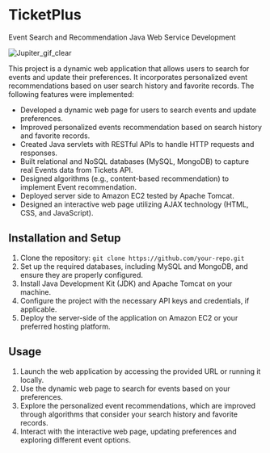 # TicketPlus
Event Search and Recommendation Java Web Service Development


![Jupiter_gif_clear](https://github.com/yangsiqiwork/TicketPlus/assets/126734555/02dcd468-fb23-4f0b-9a1c-34310812fd0e)

This project is a dynamic web application that allows users to search for events and update their preferences. It incorporates personalized event recommendations based on user search history and favorite records. The following features were implemented:

- Developed a dynamic web page for users to search events and update preferences.
- Improved personalized events recommendation based on search history and favorite records.
- Created Java servlets with RESTful APIs to handle HTTP requests and responses.
- Built relational and NoSQL databases (MySQL, MongoDB) to capture real Events data from Tickets API.
- Designed algorithms (e.g., content-based recommendation) to implement Event recommendation.
- Deployed server side to Amazon EC2 tested by Apache Tomcat.
- Designed an interactive web page utilizing AJAX technology (HTML, CSS, and JavaScript).

## Installation and Setup

1. Clone the repository: `git clone https://github.com/your-repo.git`
2. Set up the required databases, including MySQL and MongoDB, and ensure they are properly configured.
3. Install Java Development Kit (JDK) and Apache Tomcat on your machine.
4. Configure the project with the necessary API keys and credentials, if applicable.
5. Deploy the server-side of the application on Amazon EC2 or your preferred hosting platform.

## Usage

1. Launch the web application by accessing the provided URL or running it locally.
2. Use the dynamic web page to search for events based on your preferences.
3. Explore the personalized event recommendations, which are improved through algorithms that consider your search history and favorite records.
4. Interact with the interactive web page, updating preferences and exploring different event options.
